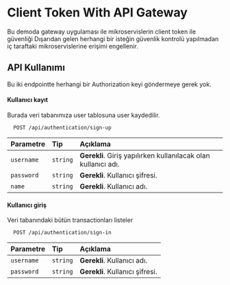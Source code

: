 # Client Token With API Gateway

Bu demoda gateway uygulaması ile mikroservislerin client token ile güvenliği 
Dışarıdan gelen herhangi bir isteğin güvenlik kontrolü yapılmadan iç taraftaki mikroservislerine erişimi engellenir.

## API Kullanımı

Bu iki endpointte herhangi bir Authorization keyi göndermeye gerek yok.

#### Kullanıcı kayıt

Burada veri tabanımıza user tablosuna user kaydedilir.


```http
  POST /api/authentication/sign-up
```

| Parametre | Tip     | Açıklama                |
| :-------- | :------- | :------------------------- |
| `username` | `string` | **Gerekli**. Giriş yapılırken kullanılacak olan kullanıcı adı. |
| `password` | `string` | **Gerekli**. Kullanıcı şifresi. |
| `name` | `string` | **Gerekli**. Kullanıcı adı. |

#### Kullanıcı giriş
Veri tabanındaki bütün transactionları listeler

```http
  POST /api/authentication/sign-in
```

| Parametre | Tip     | Açıklama                       |
| :-------- | :------- | :-------------------------------- |
| `username` | `string` | **Gerekli**. Kullanıcı adı. |
| `password` | `string` | **Gerekli**. Kullanıcı şifresi. |
